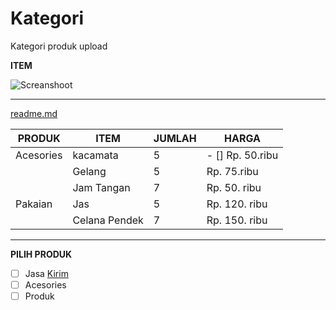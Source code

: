 # Kategori
Kategori produk upload

**ITEM**

![Screanshoot](https://github.com/on-store/Kategori/blob/master/Image/unduhan%20(17).jpg)

---

[readme.md](https://github.com/on-store/Kategori/blob/master/Image/Url.md)


PRODUK | ITEM | JUMLAH | HARGA
------------ | ------------- | ------------- | -------------
Acesories | kacamata | 5 | - [] Rp. 50.ribu
 | | Gelang | 5 | Rp. 75.ribu
  | | Jam Tangan | 7 | Rp. 50. ribu
  Pakaian | Jas | 5 | Rp. 120. ribu
   | | Celana Pendek | 7 | Rp. 150. ribu
   
---

**PILIH PRODUK**

- [ ] Jasa [Kirim](noreply@github.com/46821030+BuatApkOlshop@users)
- [ ] Acesories
- [ ] Produk
